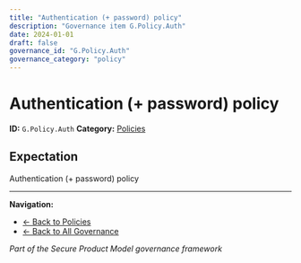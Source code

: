 ```yaml
---
title: "Authentication (+ password) policy"
description: "Governance item G.Policy.Auth"
date: 2024-01-01
draft: false
governance_id: "G.Policy.Auth"
governance_category: "policy"
---
```


# Authentication (+ password) policy

**ID:** `G.Policy.Auth`
**Category:** [Policies](../)

## Expectation

Authentication (+ password) policy


---

**Navigation:**
- [← Back to Policies](../)
- [← Back to All Governance](/governance/)

*Part of the Secure Product Model governance framework*
